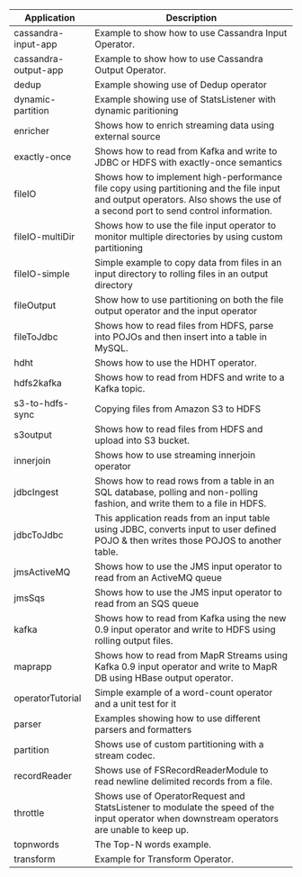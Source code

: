 | Application       | Description |
| ----------------- | ----------- |
| cassandra-input-app | Example to show how to use Cassandra Input Operator.|
| cassandra-output-app | Example to show how to use Cassandra Output Operator.|
| dedup | Example showing use of Dedup operator |
| dynamic-partition | Example showing use of StatsListener with dynamic paritioning |
| enricher          | Shows how to enrich streaming data using external source |
| exactly-once      | Shows how to read from Kafka and write to JDBC or HDFS with exactly-once semantics |
| fileIO            | Shows how to implement high-performance file copy using partitioning and the file input and output operators. Also shows the use of a second port to send control information. |
| fileIO-multiDir   | Shows how to use the file input operator to monitor multiple directories by using custom partitioning |
| fileIO-simple     | Simple example to copy data from files in an input directory to rolling files in an output directory |
| fileOutput        | Show how to use partitioning on both the file output operator and the input operator |
| fileToJdbc        | Shows how to read files from HDFS, parse into POJOs and then insert into a table in MySQL.  |
| hdht              | Shows how to use the HDHT operator. |
| hdfs2kafka        | Shows how to read from HDFS and write to a Kafka topic. |
| s3-to-hdfs-sync   | Copying files from Amazon S3 to HDFS |
| s3output          | Shows how to read files from HDFS and upload into S3 bucket.|
| innerjoin         | Shows how to use streaming innerjoin operator|
| jdbcIngest        | Shows how to read rows from a table in an SQL database, polling and non-polling fashion, and write them to a file in HDFS. |
| jdbcToJdbc        | This application reads from an input table using JDBC, converts input to user defined POJO & then writes those POJOS to another table. |
| jmsActiveMQ       | Shows how to use the JMS input operator to read from an ActiveMQ queue |
| jmsSqs            | Shows how to use the JMS input operator to read from an SQS queue |
| kafka             | Shows how to read from Kafka using the new 0.9 input operator and write to HDFS using rolling output files. |
| maprapp           | Shows how to read from MapR Streams using Kafka 0.9 input operator and write to MapR DB using HBase output operator. |
| operatorTutorial  | Simple example of a word-count operator and a unit test for it |
| parser            | Examples showing how to use different parsers and formatters |
| partition         | Shows use of custom partitioning with a stream codec.
| recordReader      | Shows use of FSRecordReaderModule to read newline delimited records from a file. |
| throttle          | Shows use of OperatorRequest and StatsListener to modulate the speed of the input operator when downstream operators are unable to keep up. |
| topnwords         | The Top-N words example. |
| transform         | Example for Transform Operator. |
